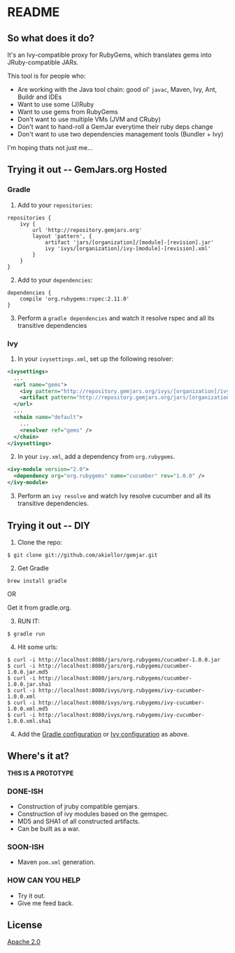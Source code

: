 README
======

So what does it do?
-------------------

It's an Ivy-compatible proxy for RubyGems, which translates gems into JRuby-compatible JARs.

This tool is for people who:

  * Are working with the Java tool chain: good ol' `javac`, Maven, Ivy, Ant, Buildr and IDEs
  * Want to use some (J)Ruby
  * Want to use gems from RubyGems
  * Don't want to use multiple VMs (JVM and CRuby)
  * Don't want to hand-roll a GemJar everytime their ruby deps change
  * Don't want to use two dependencies management tools (Bundler + Ivy)

I'm hoping thats not just me...

Trying it out -- GemJars.org Hosted
-----------------------------------
### Gradle
1) Add to your `repositories`:
```
repositories {
    ivy {
        url 'http://repository.gemjars.org'
        layout 'pattern', {
            artifact 'jars/[organization]/[module]-[revision].jar'
            ivy 'ivys/[organization]/ivy-[module]-[revision].xml'
        }
    }
}
```
2) Add to your `dependencies`:
```
dependencies {
    compile 'org.rubygems:rspec:2.11.0'
}
```
3) Perform a `gradle dependencies` and watch it resolve rspec and all its transitive dependencies
### Ivy
1) In your `ivysettings.xml`, set up the following resolver:

```xml
<ivysettings>
  ...
  <url name="gems">
    <ivy pattern="http://repository.gemjars.org/ivys/[organization]/ivy-[module]-[revision].xml" />
    <artifact pattern="http://repository.gemjars.org/jars/[organization]/[module]-[revision].jar" />
  </url>
  ...
  <chain name="default">
    ...
    <resolver ref="gems" />
  </chain>
</ivysettings>
```

2) In your `ivy.xml`, add a dependency from `org.rubygems`.

```xml
<ivy-module version="2.0">
  <dependency org="org.rubygems" name="cucumber" rev="1.0.0" />
</ivy-module>
```

3) Perform an `ivy resolve` and watch Ivy resolve cucumber and all its transitive dependencies.

Trying it out -- DIY
--------------------
1) Clone the repo:
  
  ```
  $ git clone git://github.com/akiellor/gemjar.git
  ```

2) Get Gradle
  ```
  brew install gradle
  ```
  
  OR
  
  Get it from gradle.org.
  
3) RUN IT:
  
  ```
  $ gradle run 
  ```

4) Hit some urls:
  
  ```
  $ curl -i http://localhost:8080/jars/org.rubygems/cucumber-1.0.0.jar
  $ curl -i http://localhost:8080/jars/org.rubygems/cucumber-1.0.0.jar.md5
  $ curl -i http://localhost:8080/jars/org.rubygems/cucumber-1.0.0.jar.sha1
  $ curl -i http://localhost:8080/ivys/org.rubygems/ivy-cucumber-1.0.0.xml
  $ curl -i http://localhost:8080/ivys/org.rubygems/ivy-cucumber-1.0.0.xml.md5
  $ curl -i http://localhost:8080/ivys/org.rubygems/ivy-cucumber-1.0.0.xml.sha1
  ```
4) Add the [Gradle configuration](#gradle) or [Ivy configuration](#ivy) as above.

Where's it at?
-------------
**THIS IS A PROTOTYPE**

### DONE-ISH ###
* Construction of jruby compatible gemjars. 
* Construction of ivy modules based on the gemspec. 
* MD5 and SHA1 of all constructed artifacts. 
* Can be built as a war.

### SOON-ISH ###
* Maven `pom.xml` generation.

### HOW CAN YOU HELP ###
* Try it out.
* Give me feed back.

License
-------
[Apache 2.0](http://www.opensource.org/licenses/Apache-2.0)
